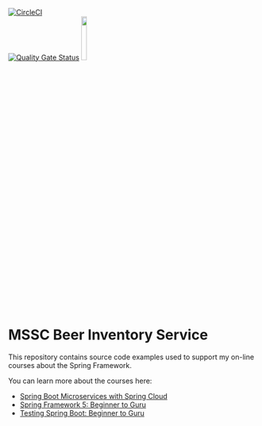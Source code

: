 [![CircleCI](https://circleci.com/gh/fykidwai/mssc-beer-inventory-service.svg?style=svg)](https://circleci.com/gh/fykidwai/mssc-beer-inventory-service)
<br>
[![Quality Gate Status](https://sonarcloud.io/api/project_badges/measure?project=fykidwai_mssc-beer-inventory-service&metric=alert_status)](https://sonarcloud.io/dashboard?id=fykidwai_mssc-beer-inventory-service) <a href="https://sonarcloud.io/dashboard?id=fykidwai_mssc-beer-inventory-service"> <img src="https://sonarcloud.io/images/project_badges/sonarcloud-black.svg" height=15% width=15% /></a><br>
# MSSC Beer Inventory Service

This repository contains source code examples used to support my on-line courses about the Spring Framework.

You can learn more about the courses here:
* [Spring Boot Microservices with Spring Cloud](https://www.udemy.com/spring-boot-microservices-with-spring-cloud-beginner-to-guru/?couponCode=GIT_HUB2)
* [Spring Framework 5: Beginner to Guru](https://www.udemy.com/course/spring-framework-5-beginner-to-guru/?couponCode=GITHUB_SFGPETCLINIC)
* [Testing Spring Boot: Beginner to Guru](https://www.udemy.com/testing-spring-boot-beginner-to-guru/?couponCode=GITHUB_REPO_SF5B2G)
